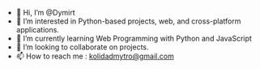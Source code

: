 - 👋 Hi, I’m @Dymirt 
- 👀 I’m interested in Python-based projects, web, and cross-platform applications. 
- 🌱 I’m currently learning Web Programming with Python and JavaScript
- 💞️ I’m looking to collaborate on projects.
- 📫 How to reach me : kolidadmytro@gmail.com
